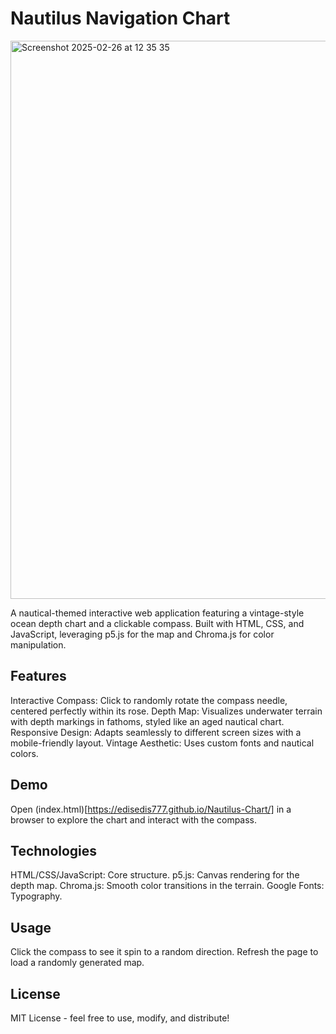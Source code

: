 # Nautilus Navigation Chart

<img width="893" alt="Screenshot 2025-02-26 at 12 35 35" src="https://github.com/user-attachments/assets/788d84f3-1908-4a97-8877-ad7282e0a50e" />


A nautical-themed interactive web application featuring a vintage-style ocean depth chart and a clickable compass. Built with HTML, CSS, and JavaScript, leveraging p5.js for the map and Chroma.js for color manipulation.

## Features
Interactive Compass: Click to randomly rotate the compass needle, centered perfectly within its rose.
Depth Map: Visualizes underwater terrain with depth markings in fathoms, styled like an aged nautical chart.
Responsive Design: Adapts seamlessly to different screen sizes with a mobile-friendly layout.
Vintage Aesthetic: Uses custom fonts and nautical colors.

## Demo
Open (index.html)[https://edisedis777.github.io/Nautilus-Chart/] in a browser to explore the chart and interact with the compass.

## Technologies
HTML/CSS/JavaScript: Core structure.
p5.js: Canvas rendering for the depth map.
Chroma.js: Smooth color transitions in the terrain.
Google Fonts: Typography.

## Usage
Click the compass to see it spin to a random direction.
Refresh the page to load a randomly generated map. 

## License
MIT License - feel free to use, modify, and distribute!
